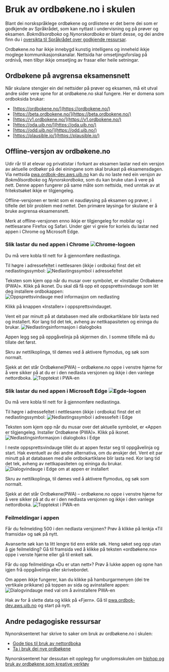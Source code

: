 # Bruk av ordbøkene.no i skulen
Blant dei norskspråklege ordbøkene og ordlistene er det berre dei som er godkjende av Språkrådet, som kan nyttast i undervisning og på prøver og eksamen. _Bokmålsordboka_ og _Nynorskordboka_ er blant desse, og dei andre finn du i [oversikta til Språkrådet over godkjende ressursar](https://www.sprakradet.no/sprakhjelp/Skriverad/Ordlister/Ordlister-til-skulebruk/).

Ordbøkene.no har ikkje innebygd kunstig intelligens og inneheld ikkje moglege kommunikasjonskanalar. Nettsida har omsetjingsforslag på ordnivå, men tilbyr ikkje omsetjing av frasar eller heile setningar. 

## Ordbøkene på avgrensa eksamensnett
Når skulane stengjer ein del nettsider på prøver og eksamen, må eit utval andre sider vere opne for at ordbøkene.no skal fungere. Her er domena som ordboksida brukar:

*   [https://ordbokene.no/](https://ordbokene.no/)
*   [https://beta.ordbokene.no/](https://beta.ordbokene.no/)
*   [https://v1.ordbokene.no/](https://v1.ordbokene.no/)
*   [https://oda.uib.no/](https://oda.uib.no/)
*   [https://odd.uib.no/](https://odd.uib.no/)
*   [https://plausible.io/](https://plausible.io/)

 
## Offline-versjon av ordbøkene.no
Udir rår til at elevar og privatistar i forkant av eksamen lastar ned ein versjon av aktuelle ordbøker på dei einingane som skal brukast på eksamensdagen. Via nettsida [pwa.ordbok-dev.aws.uib.no](https://pwa.ordbok-dev.aws.uib.no) kan du no laste ned ein versjon av _Bokmålsordboka_ og _Nynorskordboka_, som du kan bruke utan å vere på nett. Denne appen fungerer på same måte som nettsida, med unntak av at fritekstsøket ikkje er tilgjengeleg.

Offline-versjonen er tenkt som ei naudløysing på eksamen og prøver, i tilfelle det blir problem med nettet. Den primære løysinga for skulane er å bruke avgrensa eksamensnett. 

Merk at offline-versjonen enno ikkje er tilgjengeleg for mobilar og i nettlesarane Firefox og Safari. Under gjer vi greie for korleis du lastar ned appen i Chrome og Microsoft Edge. 

### Slik lastar du ned appen i Chrome ![Chrome-logoen](/content-images/logos_chrome.svg)
Du må vere kobla til nett for å gjennomføre nedlastinga. 

Til høgre i adressefeltet i nettlesaren (ikkje i ordboka) finst det eit nedlastingssymbol: 
![Nedlastingssymbol i adressefeltet](/content-images/Picture1.png)

Teksten som kjem opp når du musar over symbolet, er «Installer Ordbøkene (PWA)». Klikk på ikonet. Du skal då få opp eit oppsprettsvindauge som lèt deg installere ordbokappen: 
![Oppsprettsvindauge med informasjon om nedlasting](/content-images/Picture2.png)

Klikk på knappen «Installer» i oppsprettsvindauget.  

Vent eit par minutt på at databasen med alle ordbokartiklane blir lasta ned og installert. Kor lang tid det tek, avheng av nettkapasiteten og eininga du brukar. 
![Nedlastingsinformasjon i dialogboks](/content-images/Downloading_symbol_nno.png)

Appen legg seg på oppgåvelinja på skjermen din. I somme tilfelle må du tillate det først.
 
Skru av nettilkoplinga, til dømes ved å aktivere flymodus, og søk som normalt.

Sjekk at det står Ordbøkene(PWA) – ordbøkene.no oppe i venstre hjørne for å vere sikker på at du er i den nedlasta versjonen og ikkje i den vanlege nettordboka.
![Topptekst i PWA-en](/content-images/Header_PWA.png)

### Slik lastar du ned appen i Microsoft Edge ![Egde-logoen](/content-images/logos_microsoft-edge.svg)
Du må vere kobla til nett for å gjennomføre nedlastinga. 

Til høgre i adressefeltet i nettlesaren (ikkje i ordboka) finst det eit nedlastingssymbol: 
![Nedlastingssymbol i adressefelt i Edge](/content-images/Address%20bar_Edge_nob.png)

Teksten som kjem opp når du musar over det aktuelle symbolet, er «Appen er tilgjengeleg. Installer Ordbøkene (PWA)». Klikk på ikonet. 
![Nedlastingsinformasjon i dialogboks i Edge](/content-images/Install_Edge_nno.png)

I neste oppsprettsvindauge tillèt du at appen festar seg til oppgåvelinja og start. Hak eventuelt av dei andre alternativa, om du ønskjer det. Vent eit par minutt på at databasen med alle ordbokartiklane blir lasta ned. Kor lang tid det tek, avheng av nettkapasiteten og eininga du brukar. 
![Dialogvindauge i Edge om at appen er installert](/content-images/Downloading_symbol_Edge_nno.png)

Skru av nettilkoplinga, til dømes ved å aktivere flymodus, og søk som normalt. 

Sjekk at det står Ordbøkene(PWA) – ordbøkene.no oppe i venstre hjørne for å vere sikker på at du er i den nedlasta versjonen og ikkje i den vanlege nettordboka.
![Topptekst i PWA-en](/content-images/Header_PWA.png)

### Feilmeldingar i appen
Får du feilmelding 500 i den nedlasta versjonen? Prøv å klikke på lenkja «Til framsida» og søk på nytt. 

Avanserte søk kan ta litt lengre tid enn enkle søk. Heng søket seg opp utan å gje feilmelding? Gå til framsida ved å klikke på teksten «ordbøkene.no» oppe i venste hjørne eller gå til enkelt søk.

Får du opp feilmeldinga «Du er utan nett»? Prøv å lukke appen og opne han igjen frå oppgåvelinja eller skrivebordet. 

Om appen ikkje fungerer, kan du klikke på hamburgarmenyen (dei tre vertikale prikkane) på toppen av sida og avinstallere appen:
![Dialogvindauge med val om å avinstallere PWA-en](/content-images/Uninstall%20PWA.PNG)

Hak av for å slette data og klikk på «Fjern». Gå til [pwa.ordbok-dev.aws.uib.no](https://pwa.ordbok-dev.aws.uib.no) og start på nytt.

## Andre pedagogiske ressursar
Nynorsksenteret har skrive to saker om bruk av ordbøkene.no i skulen:

*   [Gode tips til bruk av nettordboka](https://nynorsksenteret.no/vidaregaande/grammatikk/gode-tips-til-bruk-av-nettordboka)
*   [Ta i bruk dei nye ordbøkene](https://nynorsksenteret.no/blogg/ta-i-bruk-dei-nye-ordbokene)

Nynorsksenteret har dessutan eit opplegg for ungdomsskulen om [hiphop og bruk av ordbøkene som kreative verktøy](https://nynorsksenteret.no/ungdomsskule/skriving/kreativ-skriving/hiphop-ordboka-som-kreativt-verktoy)